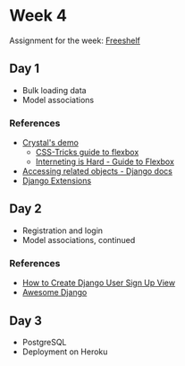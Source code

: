 # Week 4

Assignment for the week: [Freeshelf](https://classroom.github.com/a/lentf7r1)

## Day 1

- Bulk loading data
- Model associations

### References

- [Crystal's demo](https://github.com/momentum-cohort-2018-10/hello-web-app-cat9563)
  - [CSS-Tricks guide to flexbox](https://css-tricks.com/snippets/css/a-guide-to-flexbox/)
  - [Interneting is Hard - Guide to Flexbox](https://internetingishard.com/html-and-css/flexbox/)
- [Accessing related objects - Django docs](https://docs.djangoproject.com/en/2.1/ref/models/relations/)
- [Django Extensions](https://django-extensions.readthedocs.io/en/latest/)

## Day 2

- Registration and login
- Model associations, continued

### References

- [How to Create Django User Sign Up View](https://simpleisbetterthancomplex.com/tutorial/2017/02/18/how-to-create-user-sign-up-view.html)
- [Awesome Django](http://awesome-django.com/)

## Day 3

- PostgreSQL
- Deployment on Heroku
